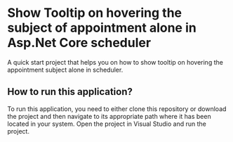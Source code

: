# Show Tooltip on hovering the subject of appointment alone in Asp.Net Core scheduler

A quick start project that helps you on how to show tooltip on hovering the appointment subject alone in scheduler.

## How to run this application?
To run this application, you need to either clone this repository or download the project and then navigate to its appropriate path where it has been located in your system. Open the project in Visual Studio and run the project.

